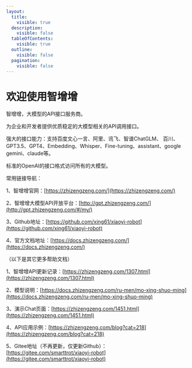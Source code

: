 ```yaml
---
layout:
  title:
    visible: true
  description:
    visible: false
  tableOfContents:
    visible: true
  outline:
    visible: false
  pagination:
    visible: false
---
```


# 欢迎使用智增增

智增增，大模型的API接口服务商。

为企业和开发者提供优质稳定的大模型相关的API调用接口。&#x20;

强大的接口能力：支持百度文心一言、阿里、讯飞、智谱ChatGLM、 百川、GPT3.5、GPT4、Embedding、Whisper、Fine-tuning、assistant、google gemini、claude等。

标准的OpenAI的接口格式访问所有的大模型。

常用链接导航：

1、智增增官网：[https://zhizengzeng.com/](https://zhizengzeng.com/)

2、智增增大模型API开放平台：[http://gpt.zhizengzeng.com/](http://gpt.zhizengzeng.com/#/my/)

3、Github地址：[https://github.com/xing61/xiaoyi-robot](https://github.com/xing61/xiaoyi-robot)

4、官方文档地址：[https://docs.zhizengzeng.com/](https://docs.zhizengzeng.com/)

（以下是其它更多帮助文档）

1、智增增API更新记录：[https://zhizengzeng.com/1307.html](https://zhizengzeng.com/1307.html)

2、模型说明：[https://docs.zhizengzeng.com/ru-men/mo-xing-shuo-ming](https://docs.zhizengzeng.com/ru-men/mo-xing-shuo-ming)

3、演示Chat页面：[https://zhizengzeng.com/1451.html](https://zhizengzeng.com/1451.html)

4、API应用示例：[https://zhizengzeng.com/blog?cat=218](https://zhizengzeng.com/blog?cat=218)

5、Gitee地址（不再更新，仅更新Github）：[https://gitee.com/smarttrot/xiaoyi-robot](https://gitee.com/smarttrot/xiaoyi-robot)

